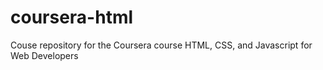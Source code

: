 # coursera-html
Couse repository for the Coursera course HTML, CSS, and Javascript for Web Developers
